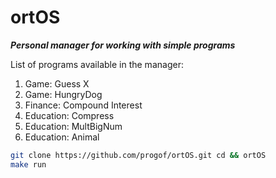 # ortOS
***Personal manager for working with simple programs***

List of programs available in the manager:

1. Game: Guess X
2. Game: HungryDog
3. Finance: Compound Interest
4. Education: Compress
5. Education: MultBigNum
6. Education: Animal


```bash
git clone https://github.com/progof/ortOS.git cd && ortOS
make run
```
